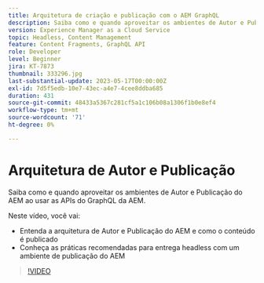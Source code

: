 ```yaml
---
title: Arquitetura de criação e publicação com o AEM GraphQL
description: Saiba como e quando aproveitar os ambientes de Autor e Publicação do AEM ao usar as APIs do GraphQL da AEM.
version: Experience Manager as a Cloud Service
topic: Headless, Content Management
feature: Content Fragments, GraphQL API
role: Developer
level: Beginner
jira: KT-7873
thumbnail: 333296.jpg
last-substantial-update: 2023-05-17T00:00:00Z
exl-id: 7d5f5edb-10e7-43ec-a4e7-4cee8ddba685
duration: 431
source-git-commit: 48433a5367c281cf5a1c106b08a1306f1b0e8ef4
workflow-type: tm+mt
source-wordcount: '71'
ht-degree: 0%

---
```


# Arquitetura de Autor e Publicação

Saiba como e quando aproveitar os ambientes de Autor e Publicação do AEM ao usar as APIs do GraphQL da AEM.

Neste vídeo, você vai:

+ Entenda a arquitetura de Autor e Publicação do AEM e como o conteúdo é publicado
+ Conheça as práticas recomendadas para entrega headless com um ambiente de publicação do AEM

>[!VIDEO](https://video.tv.adobe.com/v/333296?quality=12&learn=on)
